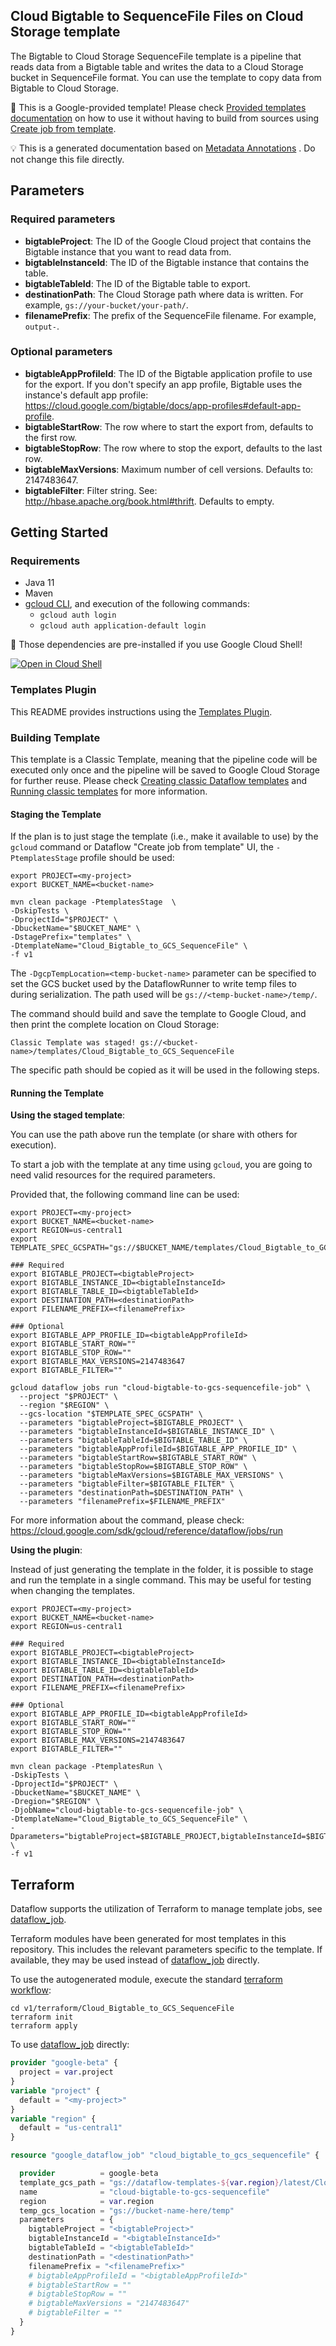 
Cloud Bigtable to SequenceFile Files on Cloud Storage template
---
The Bigtable to Cloud Storage SequenceFile template is a pipeline that reads data
from a Bigtable table and writes the data to a Cloud Storage bucket in
SequenceFile format. You can use the template to copy data from Bigtable to Cloud
Storage.


:memo: This is a Google-provided template! Please
check [Provided templates documentation](https://cloud.google.com/dataflow/docs/guides/templates/provided/bigtable-to-sequencefile)
on how to use it without having to build from sources using [Create job from template](https://console.cloud.google.com/dataflow/createjob?template=Cloud_Bigtable_to_GCS_SequenceFile).

:bulb: This is a generated documentation based
on [Metadata Annotations](https://github.com/GoogleCloudPlatform/DataflowTemplates#metadata-annotations)
. Do not change this file directly.

## Parameters

### Required parameters

* **bigtableProject**: The ID of the Google Cloud project that contains the Bigtable instance that you want to read data from.
* **bigtableInstanceId**: The ID of the Bigtable instance that contains the table.
* **bigtableTableId**: The ID of the Bigtable table to export.
* **destinationPath**: The Cloud Storage path where data is written. For example, `gs://your-bucket/your-path/`.
* **filenamePrefix**: The prefix of the SequenceFile filename. For example, `output-`.

### Optional parameters

* **bigtableAppProfileId**: The ID of the Bigtable application profile to use for the export. If you don't specify an app profile, Bigtable uses the instance's default app profile: https://cloud.google.com/bigtable/docs/app-profiles#default-app-profile.
* **bigtableStartRow**: The row where to start the export from, defaults to the first row.
* **bigtableStopRow**: The row where to stop the export, defaults to the last row.
* **bigtableMaxVersions**: Maximum number of cell versions. Defaults to: 2147483647.
* **bigtableFilter**: Filter string. See: http://hbase.apache.org/book.html#thrift. Defaults to empty.



## Getting Started

### Requirements

* Java 11
* Maven
* [gcloud CLI](https://cloud.google.com/sdk/gcloud), and execution of the
  following commands:
  * `gcloud auth login`
  * `gcloud auth application-default login`

:star2: Those dependencies are pre-installed if you use Google Cloud Shell!

[![Open in Cloud Shell](http://gstatic.com/cloudssh/images/open-btn.svg)](https://console.cloud.google.com/cloudshell/editor?cloudshell_git_repo=https%3A%2F%2Fgithub.com%2FGoogleCloudPlatform%2FDataflowTemplates.git&cloudshell_open_in_editor=v1/src/main/java/com/google/cloud/bigtable/beam/sequencefiles/ExportJob.java)

### Templates Plugin

This README provides instructions using
the [Templates Plugin](https://github.com/GoogleCloudPlatform/DataflowTemplates#templates-plugin).

### Building Template

This template is a Classic Template, meaning that the pipeline code will be
executed only once and the pipeline will be saved to Google Cloud Storage for
further reuse. Please check [Creating classic Dataflow templates](https://cloud.google.com/dataflow/docs/guides/templates/creating-templates)
and [Running classic templates](https://cloud.google.com/dataflow/docs/guides/templates/running-templates)
for more information.

#### Staging the Template

If the plan is to just stage the template (i.e., make it available to use) by
the `gcloud` command or Dataflow "Create job from template" UI,
the `-PtemplatesStage` profile should be used:

```shell
export PROJECT=<my-project>
export BUCKET_NAME=<bucket-name>

mvn clean package -PtemplatesStage  \
-DskipTests \
-DprojectId="$PROJECT" \
-DbucketName="$BUCKET_NAME" \
-DstagePrefix="templates" \
-DtemplateName="Cloud_Bigtable_to_GCS_SequenceFile" \
-f v1
```

The `-DgcpTempLocation=<temp-bucket-name>` parameter can be specified to set the GCS bucket used by the DataflowRunner to write
temp files to during serialization. The path used will be `gs://<temp-bucket-name>/temp/`.

The command should build and save the template to Google Cloud, and then print
the complete location on Cloud Storage:

```
Classic Template was staged! gs://<bucket-name>/templates/Cloud_Bigtable_to_GCS_SequenceFile
```

The specific path should be copied as it will be used in the following steps.

#### Running the Template

**Using the staged template**:

You can use the path above run the template (or share with others for execution).

To start a job with the template at any time using `gcloud`, you are going to
need valid resources for the required parameters.

Provided that, the following command line can be used:

```shell
export PROJECT=<my-project>
export BUCKET_NAME=<bucket-name>
export REGION=us-central1
export TEMPLATE_SPEC_GCSPATH="gs://$BUCKET_NAME/templates/Cloud_Bigtable_to_GCS_SequenceFile"

### Required
export BIGTABLE_PROJECT=<bigtableProject>
export BIGTABLE_INSTANCE_ID=<bigtableInstanceId>
export BIGTABLE_TABLE_ID=<bigtableTableId>
export DESTINATION_PATH=<destinationPath>
export FILENAME_PREFIX=<filenamePrefix>

### Optional
export BIGTABLE_APP_PROFILE_ID=<bigtableAppProfileId>
export BIGTABLE_START_ROW=""
export BIGTABLE_STOP_ROW=""
export BIGTABLE_MAX_VERSIONS=2147483647
export BIGTABLE_FILTER=""

gcloud dataflow jobs run "cloud-bigtable-to-gcs-sequencefile-job" \
  --project "$PROJECT" \
  --region "$REGION" \
  --gcs-location "$TEMPLATE_SPEC_GCSPATH" \
  --parameters "bigtableProject=$BIGTABLE_PROJECT" \
  --parameters "bigtableInstanceId=$BIGTABLE_INSTANCE_ID" \
  --parameters "bigtableTableId=$BIGTABLE_TABLE_ID" \
  --parameters "bigtableAppProfileId=$BIGTABLE_APP_PROFILE_ID" \
  --parameters "bigtableStartRow=$BIGTABLE_START_ROW" \
  --parameters "bigtableStopRow=$BIGTABLE_STOP_ROW" \
  --parameters "bigtableMaxVersions=$BIGTABLE_MAX_VERSIONS" \
  --parameters "bigtableFilter=$BIGTABLE_FILTER" \
  --parameters "destinationPath=$DESTINATION_PATH" \
  --parameters "filenamePrefix=$FILENAME_PREFIX"
```

For more information about the command, please check:
https://cloud.google.com/sdk/gcloud/reference/dataflow/jobs/run


**Using the plugin**:

Instead of just generating the template in the folder, it is possible to stage
and run the template in a single command. This may be useful for testing when
changing the templates.

```shell
export PROJECT=<my-project>
export BUCKET_NAME=<bucket-name>
export REGION=us-central1

### Required
export BIGTABLE_PROJECT=<bigtableProject>
export BIGTABLE_INSTANCE_ID=<bigtableInstanceId>
export BIGTABLE_TABLE_ID=<bigtableTableId>
export DESTINATION_PATH=<destinationPath>
export FILENAME_PREFIX=<filenamePrefix>

### Optional
export BIGTABLE_APP_PROFILE_ID=<bigtableAppProfileId>
export BIGTABLE_START_ROW=""
export BIGTABLE_STOP_ROW=""
export BIGTABLE_MAX_VERSIONS=2147483647
export BIGTABLE_FILTER=""

mvn clean package -PtemplatesRun \
-DskipTests \
-DprojectId="$PROJECT" \
-DbucketName="$BUCKET_NAME" \
-Dregion="$REGION" \
-DjobName="cloud-bigtable-to-gcs-sequencefile-job" \
-DtemplateName="Cloud_Bigtable_to_GCS_SequenceFile" \
-Dparameters="bigtableProject=$BIGTABLE_PROJECT,bigtableInstanceId=$BIGTABLE_INSTANCE_ID,bigtableTableId=$BIGTABLE_TABLE_ID,bigtableAppProfileId=$BIGTABLE_APP_PROFILE_ID,bigtableStartRow=$BIGTABLE_START_ROW,bigtableStopRow=$BIGTABLE_STOP_ROW,bigtableMaxVersions=$BIGTABLE_MAX_VERSIONS,bigtableFilter=$BIGTABLE_FILTER,destinationPath=$DESTINATION_PATH,filenamePrefix=$FILENAME_PREFIX" \
-f v1
```

## Terraform

Dataflow supports the utilization of Terraform to manage template jobs,
see [dataflow_job](https://registry.terraform.io/providers/hashicorp/google/latest/docs/resources/dataflow_job).

Terraform modules have been generated for most templates in this repository. This includes the relevant parameters
specific to the template. If available, they may be used instead of
[dataflow_job](https://registry.terraform.io/providers/hashicorp/google/latest/docs/resources/dataflow_job)
directly.

To use the autogenerated module, execute the standard
[terraform workflow](https://developer.hashicorp.com/terraform/intro/core-workflow):

```shell
cd v1/terraform/Cloud_Bigtable_to_GCS_SequenceFile
terraform init
terraform apply
```

To use
[dataflow_job](https://registry.terraform.io/providers/hashicorp/google/latest/docs/resources/dataflow_job)
directly:

```terraform
provider "google-beta" {
  project = var.project
}
variable "project" {
  default = "<my-project>"
}
variable "region" {
  default = "us-central1"
}

resource "google_dataflow_job" "cloud_bigtable_to_gcs_sequencefile" {

  provider          = google-beta
  template_gcs_path = "gs://dataflow-templates-${var.region}/latest/Cloud_Bigtable_to_GCS_SequenceFile"
  name              = "cloud-bigtable-to-gcs-sequencefile"
  region            = var.region
  temp_gcs_location = "gs://bucket-name-here/temp"
  parameters        = {
    bigtableProject = "<bigtableProject>"
    bigtableInstanceId = "<bigtableInstanceId>"
    bigtableTableId = "<bigtableTableId>"
    destinationPath = "<destinationPath>"
    filenamePrefix = "<filenamePrefix>"
    # bigtableAppProfileId = "<bigtableAppProfileId>"
    # bigtableStartRow = ""
    # bigtableStopRow = ""
    # bigtableMaxVersions = "2147483647"
    # bigtableFilter = ""
  }
}
```

